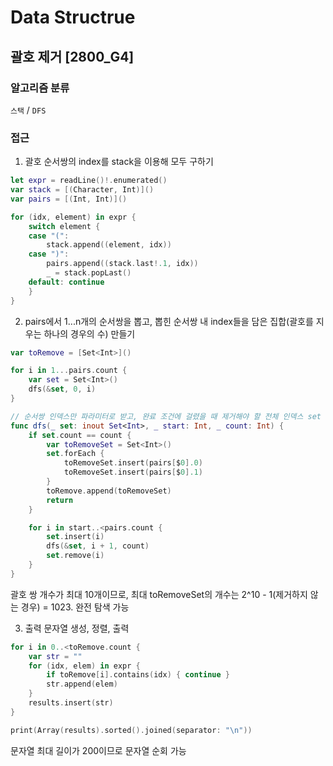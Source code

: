 # Data Structrue
## 괄호 제거 [2800_G4]
### 알고리즘 분류
`스택` / `DFS`
### 접근

1. 괄호 순서쌍의 index를 stack을 이용해 모두 구하기
```swift
let expr = readLine()!.enumerated()
var stack = [(Character, Int)]()
var pairs = [(Int, Int)]()

for (idx, element) in expr {
    switch element {
    case "(":
        stack.append((element, idx))
    case ")":
        pairs.append((stack.last!.1, idx))
        _ = stack.popLast()
    default: continue
    }
}
```

2. pairs에서 1...n개의 순서쌍을 뽑고, 뽑힌 순서쌍 내 index들을 담은 집합(괄호를 지우는 하나의 경우의 수) 만들기
```swift
var toRemove = [Set<Int>]()

for i in 1...pairs.count {
    var set = Set<Int>()
    dfs(&set, 0, i)
}

// 순서쌍 인덱스만 파라미터로 받고, 완료 조건에 걸렸을 때 제거해야 할 전체 인덱스 set 생성
func dfs(_ set: inout Set<Int>, _ start: Int, _ count: Int) {
    if set.count == count {
        var toRemoveSet = Set<Int>()
        set.forEach {
            toRemoveSet.insert(pairs[$0].0)
            toRemoveSet.insert(pairs[$0].1)
        }
        toRemove.append(toRemoveSet)
        return
    }

    for i in start..<pairs.count {
        set.insert(i)
        dfs(&set, i + 1, count)
        set.remove(i)
    }
}
```
괄호 쌍 개수가 최대 10개이므로, 최대 toRemoveSet의 개수는 2^10 - 1(제거하지 않는 경우) = 1023. 완전 탐색 가능

3. 출력 문자열 생성, 정렬, 출력
```swift
for i in 0..<toRemove.count {
    var str = ""
    for (idx, elem) in expr {
        if toRemove[i].contains(idx) { continue }
        str.append(elem)
    }
    results.insert(str)
}

print(Array(results).sorted().joined(separator: "\n"))
```
문자열 최대 길이가 200이므로 문자열 순회 가능
